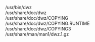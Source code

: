 /usr/bin/dwz  
/usr/share/doc/dwz  
/usr/share/doc/dwz/COPYING  
/usr/share/doc/dwz/COPYING.RUNTIME  
/usr/share/doc/dwz/COPYING3  
/usr/share/man/man1/dwz.1.gz  

